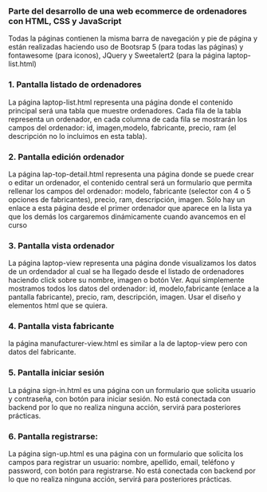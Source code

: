 ### Parte del desarrollo de una web ecommerce de ordenadores con HTML, CSS y JavaScript
Todas la páginas contienen la misma barra de navegación y pie de página y están realizadas haciendo uso de Bootsrap 5 (para todas las páginas) y fontawesome (para iconos), JQuery y Sweetalert2 (para la página laptop-list.html)

### 1. Pantalla listado de ordenadores
 La página laptop-list.html representa una página donde el contenido principal será una tabla que muestre ordenadores. Cada fila de la tabla representa un ordenador, en cada columna de cada fila se mostrarán los campos del ordenador: id, imagen,modelo, fabricante, precio, ram (el descripción no lo incluimos en esta tabla).

### 2. Pantalla edición ordenador
La página lap-top-detail.html representa una página donde se puede crear o editar un ordenador, el contenido central será un formulario que permita rellenar los campos del ordenador: modelo, fabricante (selector con 4 o 5 opciones de fabricantes), precio, ram, descripción, imagen. Sólo hay un enlace a esta página desde el primer ordenador que aparece en la lista ya que los demás los cargaremos dinámicamente cuando avancemos en el curso

### 3. Pantalla vista ordenador
La página laptop-view representa una página donde visualizamos los datos de un ordendador al cual se ha llegado desde el listado de ordenadores haciendo click sobre su nombre, imagen o botón Ver. Aquí simplemente mostramos todos los datos del ordenador: id, modelo,fabricante (enlace a la pantalla fabricante), precio, ram, descripción, imagen. Usar el diseño y elementos html que se quiera.

### 4. Pantalla vista fabricante
la página manufacturer-view.html es similar a la de laptop-view pero con datos del fabricante.

### 5. Pantalla iniciar sesión
La página sign-in.html es una página con un formulario que solicita usuario y contraseña, con botón para iniciar sesión. No está conectada con backend por lo que no realiza ninguna acción, servirá para posteriores prácticas.

### 6. Pantalla registrarse:
La página sign-up.html es una página con un formulario que solicita los campos para registrar un usuario: nombre, apellido, email, teléfono y password, con botón para registrarse. No está conectada con backend por lo que no realiza ninguna acción, servirá para posteriores prácticas.


